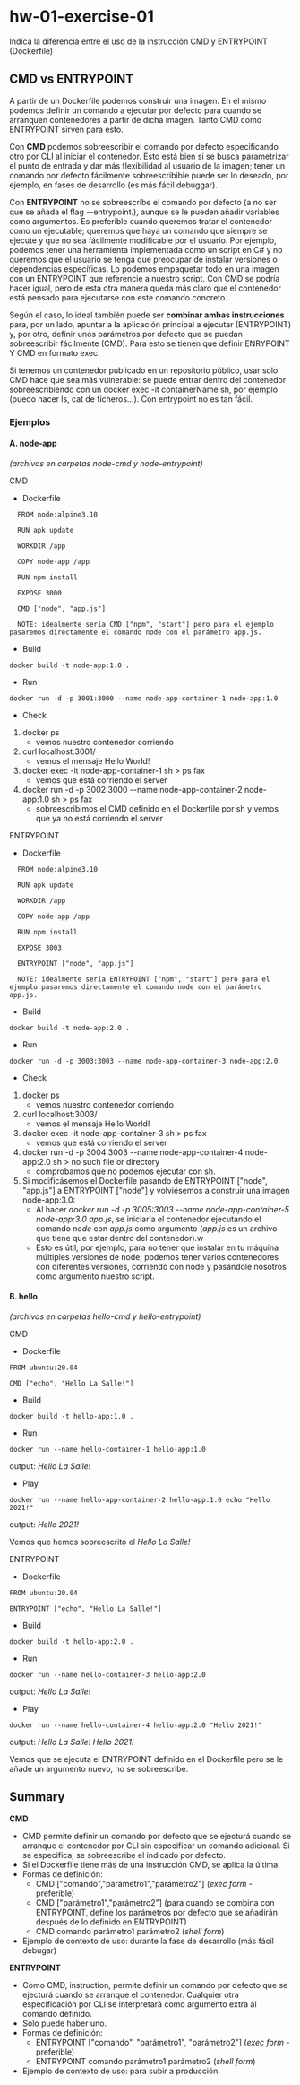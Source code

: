 # hw-01-exercise-01

Indica la diferencia entre el uso de la instrucción CMD y ENTRYPOINT
(Dockerfile)

## CMD vs ENTRYPOINT

A partir de un Dockerfile podemos construir una imagen. En el mismo podemos definir un comando a ejecutar por defecto para cuando se arranquen contenedores a partir de dicha imagen. Tanto CMD como ENTRYPOINT sirven para esto.

Con **CMD** podemos sobreescribir el comando por defecto especificando otro por CLI al iniciar el contenedor. Esto está bien si se busca parametrizar el punto de entrada y dar más flexibilidad al usuario de la imagen; tener un comando por defecto fácilmente sobreescribible puede ser lo deseado, por ejemplo, en fases de desarrollo (es más fácil debuggar).

Con **ENTRYPOINT** no se sobreescribe el comando por defecto (a no ser que se añada el flag --entrypoint.), aunque se le pueden añadir variables como argumentos. Es preferible cuando queremos tratar el contenedor como un ejecutable; queremos que haya un comando que siempre se ejecute y que no sea fácilmente modificable por el usuario. Por ejemplo, podemos tener una herramienta implementada como un script en C# y no queremos que el usuario se tenga que preocupar de instalar versiones o dependencias específicas. Lo podemos empaquetar todo en una imagen con un ENTRYPOINT que referencie a nuestro script. Con CMD se podría hacer igual, pero de esta otra manera queda más claro que el contenedor está pensado para ejecutarse con este comando concreto.

Según el caso, lo ideal también puede ser **combinar ambas instrucciones** para, por un lado, apuntar a la aplicación principal a ejecutar (ENTRYPOINT) y, por otro, definir unos parámetros por defecto que se puedan sobreescribir fácilmente (CMD). Para esto se tienen que definir ENRYPOINT Y CMD en formato exec.

Si tenemos un contenedor publicado en un repositorio público, usar solo CMD hace que sea más vulnerable: se puede entrar dentro del contenedor sobreescribiendo con un docker exec -it containerName sh, por ejemplo (puedo hacer ls, cat de ficheros...). Con entrypoint no es tan fácil.

### Ejemplos

#### A. node-app
_(archivos en carpetas node-cmd y node-entrypoint)_

CMD
  - Dockerfile
  ~~~
    FROM node:alpine3.10

    RUN apk update

    WORKDIR /app

    COPY node-app /app

    RUN npm install

    EXPOSE 3000

    CMD ["node", "app.js"]
  ~~~
  ~~~
    NOTE: idealmente sería CMD ["npm", "start"] pero para el ejemplo pasaremos directamente el comando node con el parámetro app.js.
  ~~~

  - Build
  ~~~
  docker build -t node-app:1.0 .
  ~~~

  - Run
  ~~~
  docker run -d -p 3001:3000 --name node-app-container-1 node-app:1.0
  ~~~

  - Check

   1. docker ps
      	- vemos nuestro contenedor corriendo
   2. curl localhost:3001/
      	- vemos el mensaje Hello World!
   3. docker exec -it node-app-container-1 sh > ps fax
      	- vemos que está corriendo el server
   4. docker run -d -p 3002:3000 --name node-app-container-2 node-app:1.0 sh > ps fax
      	- sobreescribimos el CMD definido en el Dockerfile por sh y vemos que ya no está corriendo el server


ENTRYPOINT
  - Dockerfile
  ~~~
    FROM node:alpine3.10

    RUN apk update

    WORKDIR /app

    COPY node-app /app

    RUN npm install

    EXPOSE 3003

    ENTRYPOINT ["node", "app.js"]
  ~~~
  ~~~
    NOTE: idealmente sería ENTRYPOINT ["npm", "start"] pero para el ejemplo pasaremos directamente el comando node con el parámetro app.js.
  ~~~

  - Build
  ~~~
  docker build -t node-app:2.0 .
  ~~~

  - Run
  ~~~
  docker run -d -p 3003:3003 --name node-app-container-3 node-app:2.0
  ~~~

  - Check
  
   1. docker ps
      	- vemos nuestro contenedor corriendo
   2. curl localhost:3003/
      	- vemos el mensaje Hello World!
   3. docker exec -it node-app-container-3 sh > ps fax
      	- vemos que está corriendo el server
   4. docker run -d -p 3004:3003 --name node-app-container-4 node-app:2.0 sh > no such file or directory
      	- comprobamos que no podemos ejecutar con sh.
   5. Si modificásemos el Dockerfile pasando de ENTRYPOINT ["node", "app.js"] a ENTRYPOINT ["node"] y volviésemos a construir una imagen node-app:3.0:
      	- Al hacer _docker run -d -p 3005:3003 --name node-app-container-5 node-app:3.0 app.js_, se iniciaría el contenedor ejecutando el comando _node_ con _app.js_ como argumento (_app.js_ es un archivo que tiene que estar dentro del contenedor).w
      	- Esto es útil, por ejemplo, para no tener que instalar en tu máquina múltiples versiones de node; podemos tener varios contenedores con diferentes versiones, corriendo con node y pasándole nosotros como argumento nuestro script.


#### B. hello
_(archivos en carpetas hello-cmd y hello-entrypoint)_

CMD
  - Dockerfile
  ~~~
  FROM ubuntu:20.04

  CMD ["echo", "Hello La Salle!"]
  ~~~

  - Build
  ~~~
  docker build -t hello-app:1.0 .
  ~~~

  - Run
  ~~~
  docker run --name hello-container-1 hello-app:1.0
  ~~~
  output: _Hello La Salle!_

  - Play
  ~~~
  docker run --name hello-app-container-2 hello-app:1.0 echo "Hello 2021!"
  ~~~
  output: _Hello 2021!_

  Vemos que hemos sobreescrito el  _Hello La Salle!_


ENTRYPOINT
  - Dockerfile
  ~~~
  FROM ubuntu:20.04

  ENTRYPOINT ["echo", "Hello La Salle!"]
  ~~~

  - Build
  ~~~
  docker build -t hello-app:2.0 .
  ~~~

  - Run
  ~~~
  docker run --name hello-container-3 hello-app:2.0
  ~~~
  output: _Hello La Salle!_

  - Play
  ~~~
  docker run --name hello-container-4 hello-app:2.0 "Hello 2021!"
  ~~~
  output: _Hello La Salle! Hello 2021!_

  Vemos que se ejecuta el ENTRYPOINT definido en el Dockerfile pero se le añade un argumento nuevo, no se sobreescribe.

## Summary

**CMD**
- CMD permite definir un comando por defecto que se ejecturá cuando se arranque el contenedor por CLI sin especificar un comando adicional. Si se especifica, se sobreescribe el indicado por defecto.
- Si el Dockerfile tiene más de una instrucción CMD, se aplica la última.
- Formas de definición:
  - CMD ["comando","parámetro1","parámetro2"] (_exec form_ - preferible)
  - CMD ["parámetro1","parámetro2"] (para cuando se combina con ENTRYPOINT, define los parámetros por defecto que se añadirán después de lo definido en ENTRYPOINT)
  - CMD comando parámetro1 parámetro2 (_shell form_)
- Ejemplo de contexto de uso: durante la fase de desarrollo (más fácil debugar)

**ENTRYPOINT**
- Como CMD, instruction, permite definir un comando por defecto que se ejecturá cuando se arranque el contenedor. Cualquier otra especificación por CLI se interpretará como argumento extra al comando definido.
- Solo puede haber uno.
- Formas de definición:
  - ENTRYPOINT ["comando", "parámetro1", "parámetro2"] (_exec form_ - preferible)
  - ENTRYPOINT comando parámetro1 parámetro2 (_shell form_)
-	Ejemplo de contexto de uso: para subir a producción.



